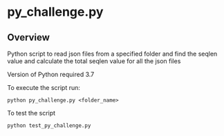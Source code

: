 # py_challenge.py

## Overview

Python script to read json files from a specified folder and find the seqlen value and calculate the total seqlen value for all the json files

Version of Python required 3.7

To execute the script run:

```python py_challenge.py <folder_name>``` 

To test the script

```python test_py_challenge.py```

